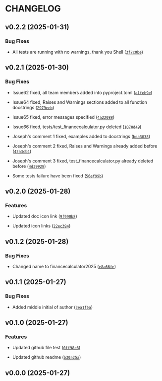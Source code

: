 # CHANGELOG


## v0.2.2 (2025-01-31)

### Bug Fixes

- All tests are running with no warnings, thank you Shell
  ([`3f7c0be`](https://github.com/UBC-MDS/FinanceCalculator2025/commit/3f7c0be80bbc19bb960fe73ca765324205308342))


## v0.2.1 (2025-01-30)

### Bug Fixes

- Issue62 fixed, all team members added into pyproject.toml
  ([`a1feb9e`](https://github.com/UBC-MDS/FinanceCalculator2025/commit/a1feb9ece317e20f8566d78c8e4aa30e7a00b8b0))

- Issue64 fixed, Raises and Warnings sections added to all function docstrings
  ([`2979eeb`](https://github.com/UBC-MDS/FinanceCalculator2025/commit/2979eebb9eadba2653b45afe32a9081bdb293d1b))

- Issue65 fixed, error messages specified
  ([`4a22088`](https://github.com/UBC-MDS/FinanceCalculator2025/commit/4a2208801de7d86e3e70406b90c929df6ddfb660))

- Issue66 fixed, tests/test_financecalculator.py deleted
  ([`1070d49`](https://github.com/UBC-MDS/FinanceCalculator2025/commit/1070d496e039e7e7b01c7eebf1129289631207e8))

- Joseph's comment 1 fixed, examples added to docstrings
  ([`bda3038`](https://github.com/UBC-MDS/FinanceCalculator2025/commit/bda3038f68526f67cf80d55cd934a3ff63fa1520))

- Joseph's comment 2 fixed, Raises and Warnings already added before
  ([`43a3cb4`](https://github.com/UBC-MDS/FinanceCalculator2025/commit/43a3cb4d99c0d2b595635a262d9ad1147f2729e0))

- Joseph's comment 3 fixed, test_financecalculator.py already deleted before
  ([`4d39928`](https://github.com/UBC-MDS/FinanceCalculator2025/commit/4d399284490695a10018efe2070d65dccbc64d8a))

- Some tests failure have been fixed
  ([`56ef99b`](https://github.com/UBC-MDS/FinanceCalculator2025/commit/56ef99ba7593d240e55a38232432a98e657cc601))


## v0.2.0 (2025-01-28)

### Features

- Updated doc icon link
  ([`9f990b8`](https://github.com/UBC-MDS/FinanceCalculator2025/commit/9f990b825ef55fac1d5b7b3985dfff457374d3c6))

- Updated icon links
  ([`22ec394`](https://github.com/UBC-MDS/FinanceCalculator2025/commit/22ec394ed75451ea86119f92cc6245624e1f583f))


## v0.1.2 (2025-01-28)

### Bug Fixes

- Changed name to financecalculator2025
  ([`e8a66fe`](https://github.com/UBC-MDS/FinanceCalculator2025/commit/e8a66fe9ead85140d093b284db50fefcb62b0dbb))


## v0.1.1 (2025-01-27)

### Bug Fixes

- Added middle initial of author
  ([`3ea1f5a`](https://github.com/UBC-MDS/FinanceCalculator2025/commit/3ea1f5a4de061c704304d051c95282b6403b649f))


## v0.1.0 (2025-01-27)

### Features

- Updated github file test
  ([`0ff98c6`](https://github.com/UBC-MDS/FinanceCalculator2025/commit/0ff98c68e63d4216997abf6c448e5a1231400ff5))

- Updated github readme
  ([`b30a25a`](https://github.com/UBC-MDS/FinanceCalculator2025/commit/b30a25a173ef5a36089ede157cbdd870be28857e))


## v0.0.0 (2025-01-27)
